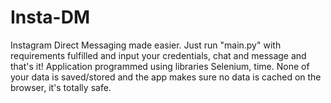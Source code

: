 # Insta-DM

Instagram Direct Messaging made easier. Just run "main.py" with requirements fulfilled and input your credentials, chat and message and that's it!
Application programmed using libraries Selenium, time.
None of your data is saved/stored and the app makes sure no data is cached on the browser, it's totally safe.
